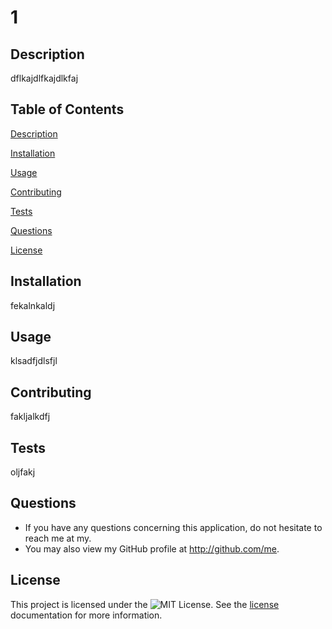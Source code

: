 # 1

## Description
dflkajdlfkajdlkfaj

## Table of Contents
[Description](#Description)

[Installation](#Installation)
 
[Usage](#Usage)
 
[Contributing](#Contributing)
 
[Tests](#Tests)
 
[Questions](#Questions)

[License](#License)

## Installation
fekalnkaldj

## Usage
klsadfjdlsfjl

## Contributing
fakljalkdfj

## Tests
oljfakj

## Questions

* If you have any questions concerning this application, do not hesitate to reach me at my.
* You may also view my GitHub profile at http://github.com/me.

## License
This project is licensed under the ![MIT License](https://img.shields.io/badge/License-MIT-yellow.svg). See the [license](https://opensource.org/licenses/MIT) documentation for more information.